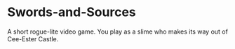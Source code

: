 # Swords-and-Sources
A short rogue-lite video game. You play as a slime who makes its way out of Cee-Ester Castle.

